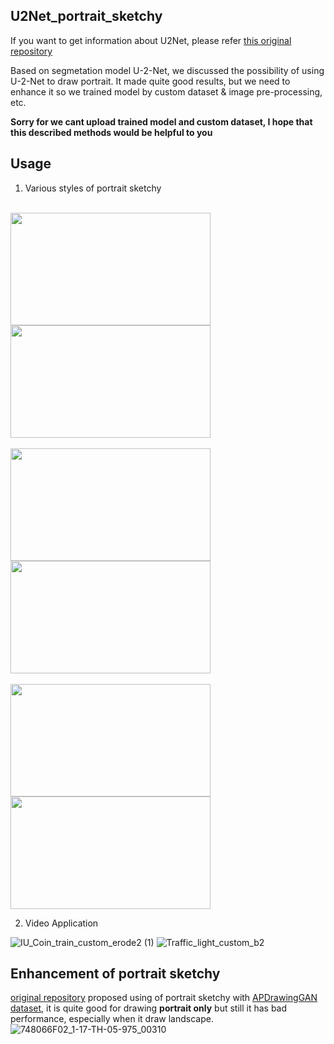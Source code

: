 U2Net_portrait_sketchy
----------------------

If you want to get information about U2Net, please refer [this original repository](https://github.com/xuebinqin/U-2-Net)

Based on segmetation model U-2-Net, we discussed the possibility of using U-2-Net to draw portrait.
It made quite good results, but we need to enhance it so we trained model by custom dataset & image pre-processing, etc.

**Sorry for we cant upload trained model and custom dataset, I hope that this described methods would be helpful to you**

## Usage

1. Various styles of portrait sketchy

<br><img src="https://user-images.githubusercontent.com/32811724/143386093-f9f3b1e0-4e8b-4fcd-9303-56a872888f5d.png" width="320px" height="180px"></img>
<img src="https://user-images.githubusercontent.com/32811724/143386103-8eb3fb3b-8bed-4f37-8a49-3b4ef1718fe4.png" width="320px" height="180px"></img>
</br>
<br><img src="https://user-images.githubusercontent.com/32811724/143386178-d2eeb72e-2a33-43c8-b0f8-713efbf30709.png" width="320px" height="180px"></img>
<img src="https://user-images.githubusercontent.com/32811724/143386194-614bfe30-e025-47b7-a899-43839344c172.png" width="320px" height="180px"></img>
</br>
<br><img src="https://user-images.githubusercontent.com/32811724/143386187-71006f1b-9e29-4158-b01b-f4541ad057f4.png" width="320px" height="180px"></img>
<img src="https://user-images.githubusercontent.com/32811724/143386196-e7215ff1-7b2c-4e9c-8554-4bd8c94fc3ff.png" width="320px" height="180px"></img>
</br>

2. Video Application

![IU_Coin_train_custom_erode2 (1)](https://user-images.githubusercontent.com/32811724/143388489-1d9e0756-58e9-4ab6-98f9-ca0f0c044869.gif)
![Traffic_light_custom_b2](https://user-images.githubusercontent.com/32811724/143388497-3237d2db-3b80-4309-97f3-a4d7aae28321.gif)

## Enhancement of portrait sketchy
[original repository](https://github.com/xuebinqin/U-2-Net) proposed using of portrait sketchy with [APDrawingGAN dataset](https://github.com/yiranran/APDrawingGAN), it is quite good for drawing **portrait only** but still it has bad performance, especially when it draw landscape.
![748066F02_1-17-TH-05-975_00310](https://user-images.githubusercontent.com/32811724/143389405-242a56ce-f099-4c4a-b1c0-473db3b138f7.png)
